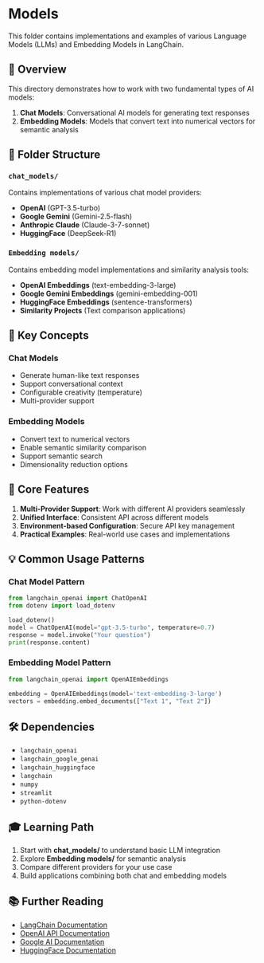 # Models

This folder contains implementations and examples of various Language Models (LLMs) and Embedding Models in LangChain.

## 📖 Overview

This directory demonstrates how to work with two fundamental types of AI models:
1. **Chat Models**: Conversational AI models for generating text responses
2. **Embedding Models**: Models that convert text into numerical vectors for semantic analysis

## 📂 Folder Structure

### `chat_models/`
Contains implementations of various chat model providers:
- **OpenAI** (GPT-3.5-turbo)
- **Google Gemini** (Gemini-2.5-flash)
- **Anthropic Claude** (Claude-3-7-sonnet)
- **HuggingFace** (DeepSeek-R1)

### `Embedding models/`
Contains embedding model implementations and similarity analysis tools:
- **OpenAI Embeddings** (text-embedding-3-large)
- **Google Gemini Embeddings** (gemini-embedding-001)
- **HuggingFace Embeddings** (sentence-transformers)
- **Similarity Projects** (Text comparison applications)

## 🎯 Key Concepts

### Chat Models
- Generate human-like text responses
- Support conversational context
- Configurable creativity (temperature)
- Multi-provider support

### Embedding Models
- Convert text to numerical vectors
- Enable semantic similarity comparison
- Support semantic search
- Dimensionality reduction options

## 🔑 Core Features

1. **Multi-Provider Support**: Work with different AI providers seamlessly
2. **Unified Interface**: Consistent API across different models
3. **Environment-based Configuration**: Secure API key management
4. **Practical Examples**: Real-world use cases and implementations

## 💡 Common Usage Patterns

### Chat Model Pattern
```python
from langchain_openai import ChatOpenAI
from dotenv import load_dotenv

load_dotenv()
model = ChatOpenAI(model="gpt-3.5-turbo", temperature=0.7)
response = model.invoke("Your question")
print(response.content)
```

### Embedding Model Pattern
```python
from langchain_openai import OpenAIEmbeddings

embedding = OpenAIEmbeddings(model='text-embedding-3-large')
vectors = embedding.embed_documents(["Text 1", "Text 2"])
```

## 🛠️ Dependencies

- `langchain_openai`
- `langchain_google_genai`
- `langchain_huggingface`
- `langchain`
- `numpy`
- `streamlit`
- `python-dotenv`

## 🎓 Learning Path

1. Start with **chat_models/** to understand basic LLM integration
2. Explore **Embedding models/** for semantic analysis
3. Compare different providers for your use case
4. Build applications combining both chat and embedding models

## 📚 Further Reading

- [LangChain Documentation](https://python.langchain.com/)
- [OpenAI API Documentation](https://platform.openai.com/docs)
- [Google AI Documentation](https://ai.google.dev/)
- [HuggingFace Documentation](https://huggingface.co/docs)
